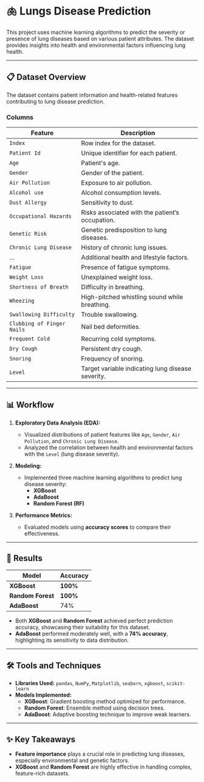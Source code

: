 # 🫁 Lungs Disease Prediction  

This project uses machine learning algorithms to predict the severity or presence of lung diseases based on various patient attributes. The dataset provides insights into health and environmental factors influencing lung health.  

---

## 📋 **Dataset Overview**  

The dataset contains patient information and health-related features contributing to lung disease prediction.  

### **Columns**  
| **Feature**                 | **Description** |  
|------------------------------|-----------------|  
| `Index`                     | Row index for the dataset. |  
| `Patient Id`                | Unique identifier for each patient. |  
| `Age`                       | Patient's age. |  
| `Gender`                    | Gender of the patient. |  
| `Air Pollution`             | Exposure to air pollution. |  
| `Alcohol use`               | Alcohol consumption levels. |  
| `Dust Allergy`              | Sensitivity to dust. |  
| `Occupational Hazards`      | Risks associated with the patient’s occupation. |  
| `Genetic Risk`              | Genetic predisposition to lung diseases. |  
| `Chronic Lung Disease`      | History of chronic lung issues. |  
| ...                         | Additional health and lifestyle factors. |  
| `Fatigue`                   | Presence of fatigue symptoms. |  
| `Weight Loss`               | Unexplained weight loss. |  
| `Shortness of Breath`       | Difficulty in breathing. |  
| `Wheezing`                  | High-pitched whistling sound while breathing. |  
| `Swallowing Difficulty`     | Trouble swallowing. |  
| `Clubbing of Finger Nails`  | Nail bed deformities. |  
| `Frequent Cold`             | Recurring cold symptoms. |  
| `Dry Cough`                 | Persistent dry cough. |  
| `Snoring`                   | Frequency of snoring. |  
| `Level`                     | Target variable indicating lung disease severity. |  

---

## 📊 **Workflow**  

1. **Exploratory Data Analysis (EDA):**  
   - Visualized distributions of patient features like `Age`, `Gender`, `Air Pollution`, and `Chronic Lung Disease`.  
   - Analyzed the correlation between health and environmental factors with the `Level` (lung disease severity).  

2. **Modeling:**  
   - Implemented three machine learning algorithms to predict lung disease severity:  
     - **XGBoost**  
     - **AdaBoost**  
     - **Random Forest (RF)**  

3. **Performance Metrics:**  
   - Evaluated models using **accuracy scores** to compare their effectiveness.  

---

## 🎯 **Results**  

| **Model**        | **Accuracy** |  
|-------------------|--------------|  
| **XGBoost**      | **100%**    |  
| **Random Forest** | **100%**    |  
| **AdaBoost**      | 74%         |  

- Both **XGBoost** and **Random Forest** achieved perfect prediction accuracy, showcasing their suitability for this dataset.  
- **AdaBoost** performed moderately well, with a **74% accuracy**, highlighting its sensitivity to data distribution.  

---

## 🛠️ **Tools and Techniques**  

- **Libraries Used:** `pandas`, `NumPy`, `Matplotlib`, `seaborn`, `xgboost`, `scikit-learn`  
- **Models Implemented:**  
  - **XGBoost**: Gradient boosting method optimized for performance.  
  - **Random Forest**: Ensemble method using decision trees.  
  - **AdaBoost**: Adaptive boosting technique to improve weak learners.  

---

## ✨ **Key Takeaways**  

- **Feature importance** plays a crucial role in predicting lung diseases, especially environmental and genetic factors.  
- **XGBoost** and **Random Forest** are highly effective in handling complex, feature-rich datasets.  
